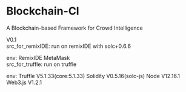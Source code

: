 # Blockchain-CI
A Blockchain-based Framework for Crowd Intelligence

V0.1 
<br>
src\_for\_remixIDE:  run on remixIDE with solc+0.6.6
<br>

env:
    RemixIDE MetaMask
<br>
src\_for\_truffle:   run on truffle 
<br>

env:
    Truffle   V5.1.33(core:5.1.33)
    Solidity  V0.5.16(solc-js)
    Node      V12.16.1
    Web3.js   V1.2.1
    
